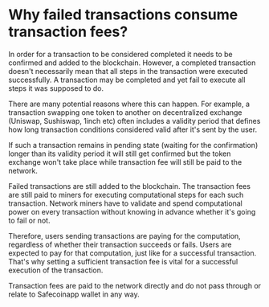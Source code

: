 # Why failed transactions consume transaction fees?

In order for a transaction to be considered completed it needs to be confirmed and added to the blockchain. However, a completed transaction doesn't necessarily mean that all steps in the transaction were executed successfully. A transaction may be completed and yet fail to execute all steps it was supposed to do.

There are many potential reasons where this can happen. For example, a transaction swapping one token to another on decentralized exchange (Uniswap, Sushiswap, 1inch etc) often includes a validity period that defines how long transaction conditions considered valid after it's sent by the user. 

If such a transaction remains in pending state (waiting for the confirmation) longer than its validity period it will still get confirmed but the token exchange won't take place while transaction fee will still be paid to the network.

Failed transactions are still added to the blockchain. The transaction fees are still paid to miners for executing computational steps for each such transaction. Network miners have to validate and spend computational power on every transaction without knowing in advance whether it's going to fail or not.

Therefore, users sending transactions are paying for the computation, regardless of whether their transaction succeeds or fails. Users are expected to pay for that computation, just like for a successful transaction. That's why setting a sufficient transaction fee is vital for a successful execution of the transaction.

Transaction fees are paid to the network directly and do not pass through or relate to Safecoinapp wallet in any way.
